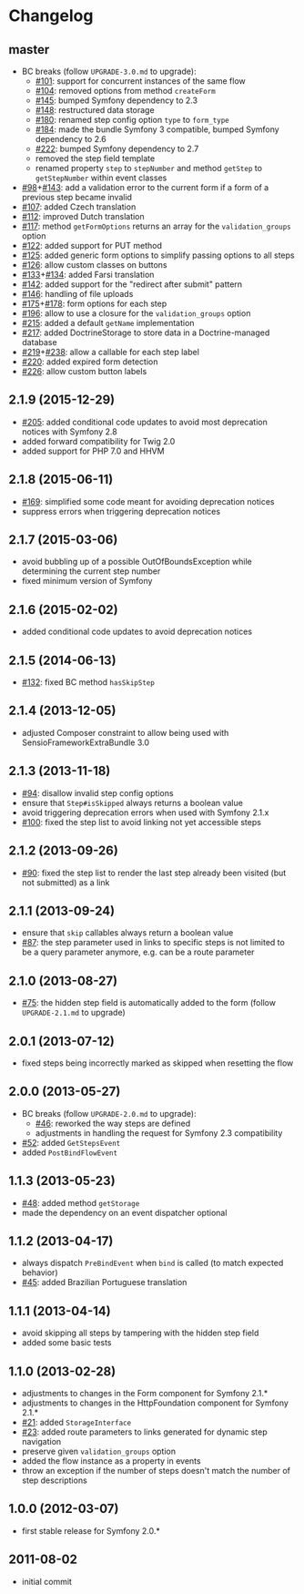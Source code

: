 # Changelog

## master

- BC breaks (follow `UPGRADE-3.0.md` to upgrade):
  - [#101]: support for concurrent instances of the same flow
  - [#104]: removed options from method `createForm`
  - [#145]: bumped Symfony dependency to 2.3
  - [#148]: restructured data storage
  - [#180]: renamed step config option `type` to `form_type`
  - [#184]: made the bundle Symfony 3 compatible, bumped Symfony dependency to 2.6
  - [#222]: bumped Symfony dependency to 2.7
  - removed the step field template
  - renamed property `step` to `stepNumber` and method `getStep` to `getStepNumber` within event classes
- [#98]+[#143]: add a validation error to the current form if a form of a previous step became invalid
- [#107]: added Czech translation
- [#112]: improved Dutch translation
- [#117]: method `getFormOptions` returns an array for the `validation_groups` option
- [#122]: added support for PUT method
- [#125]: added generic form options to simplify passing options to all steps
- [#126]: allow custom classes on buttons
- [#133]+[#134]: added Farsi translation
- [#142]: added support for the "redirect after submit" pattern
- [#146]: handling of file uploads
- [#175]+[#178]: form options for each step
- [#196]: allow to use a closure for the `validation_groups` option
- [#215]: added a default `getName` implementation
- [#217]: added DoctrineStorage to store data in a Doctrine-managed database
- [#219]+[#238]: allow a callable for each step label
- [#220]: added expired form detection
- [#226]: allow custom button labels

[#98]: https://github.com/craue/CraueFormFlowBundle/issues/98
[#101]: https://github.com/craue/CraueFormFlowBundle/issues/101
[#104]: https://github.com/craue/CraueFormFlowBundle/issues/104
[#107]: https://github.com/craue/CraueFormFlowBundle/issues/107
[#112]: https://github.com/craue/CraueFormFlowBundle/issues/112
[#117]: https://github.com/craue/CraueFormFlowBundle/issues/117
[#122]: https://github.com/craue/CraueFormFlowBundle/issues/122
[#125]: https://github.com/craue/CraueFormFlowBundle/issues/125
[#126]: https://github.com/craue/CraueFormFlowBundle/issues/126
[#133]: https://github.com/craue/CraueFormFlowBundle/issues/133
[#134]: https://github.com/craue/CraueFormFlowBundle/issues/134
[#142]: https://github.com/craue/CraueFormFlowBundle/issues/142
[#143]: https://github.com/craue/CraueFormFlowBundle/issues/143
[#145]: https://github.com/craue/CraueFormFlowBundle/issues/145
[#146]: https://github.com/craue/CraueFormFlowBundle/issues/146
[#148]: https://github.com/craue/CraueFormFlowBundle/issues/148
[#175]: https://github.com/craue/CraueFormFlowBundle/issues/175
[#178]: https://github.com/craue/CraueFormFlowBundle/issues/178
[#180]: https://github.com/craue/CraueFormFlowBundle/issues/180
[#184]: https://github.com/craue/CraueFormFlowBundle/issues/184
[#196]: https://github.com/craue/CraueFormFlowBundle/issues/196
[#215]: https://github.com/craue/CraueFormFlowBundle/issues/215
[#217]: https://github.com/craue/CraueFormFlowBundle/issues/217
[#219]: https://github.com/craue/CraueFormFlowBundle/issues/219
[#220]: https://github.com/craue/CraueFormFlowBundle/issues/220
[#222]: https://github.com/craue/CraueFormFlowBundle/issues/222
[#226]: https://github.com/craue/CraueFormFlowBundle/issues/226
[#238]: https://github.com/craue/CraueFormFlowBundle/issues/238

## 2.1.9 (2015-12-29)

- [#205]: added conditional code updates to avoid most deprecation notices with Symfony 2.8
- added forward compatibility for Twig 2.0
- added support for PHP 7.0 and HHVM

[#205]: https://github.com/craue/CraueFormFlowBundle/issues/205

## 2.1.8 (2015-06-11)

- [#169]: simplified some code meant for avoiding deprecation notices
- suppress errors when triggering deprecation notices

[#169]: https://github.com/craue/CraueFormFlowBundle/issues/169

## 2.1.7 (2015-03-06)

- avoid bubbling up of a possible OutOfBoundsException while determining the current step number
- fixed minimum version of Symfony

## 2.1.6 (2015-02-02)

- added conditional code updates to avoid deprecation notices

## 2.1.5 (2014-06-13)

- [#132]: fixed BC method `hasSkipStep`

[#132]: https://github.com/craue/CraueFormFlowBundle/issues/132

## 2.1.4 (2013-12-05)

- adjusted Composer constraint to allow being used with SensioFrameworkExtraBundle 3.0

## 2.1.3 (2013-11-18)

- [#94]: disallow invalid step config options
- ensure that `Step#isSkipped` always returns a boolean value
- avoid triggering deprecation errors when used with Symfony 2.1.x
- [#100]: fixed the step list to avoid linking not yet accessible steps

[#94]: https://github.com/craue/CraueFormFlowBundle/issues/94
[#100]: https://github.com/craue/CraueFormFlowBundle/issues/100

## 2.1.2 (2013-09-26)

- [#90]: fixed the step list to render the last step already been visited (but not submitted) as a link

[#90]: https://github.com/craue/CraueFormFlowBundle/issues/90

## 2.1.1 (2013-09-24)

- ensure that `skip` callables always return a boolean value
- [#87]: the step parameter used in links to specific steps is not limited to be a query parameter anymore, e.g. can be a route parameter

[#87]: https://github.com/craue/CraueFormFlowBundle/issues/87

## 2.1.0 (2013-08-27)

- [#75]: the hidden step field is automatically added to the form (follow `UPGRADE-2.1.md` to upgrade)

[#75]: https://github.com/craue/CraueFormFlowBundle/issues/75

## 2.0.1 (2013-07-12)

- fixed steps being incorrectly marked as skipped when resetting the flow

## 2.0.0 (2013-05-27)

- BC breaks (follow `UPGRADE-2.0.md` to upgrade):
  - [#46]: reworked the way steps are defined
  - adjustments in handling the request for Symfony 2.3 compatibility
- [#52]: added `GetStepsEvent`
- added `PostBindFlowEvent`

[#46]: https://github.com/craue/CraueFormFlowBundle/issues/46
[#52]: https://github.com/craue/CraueFormFlowBundle/issues/52

## 1.1.3 (2013-05-23)

- [#48]: added method `getStorage`
- made the dependency on an event dispatcher optional

[#48]: https://github.com/craue/CraueFormFlowBundle/issues/48

## 1.1.2 (2013-04-17)

- always dispatch `PreBindEvent` when `bind` is called (to match expected behavior)
- [#45]: added Brazilian Portuguese translation

[#45]: https://github.com/craue/CraueFormFlowBundle/issues/45

## 1.1.1 (2013-04-14)

- avoid skipping all steps by tampering with the hidden step field
- added some basic tests

## 1.1.0 (2013-02-28)

- adjustments to changes in the Form component for Symfony 2.1.*
- adjustments to changes in the HttpFoundation component for Symfony 2.1.*
- [#21]: added `StorageInterface`
- [#23]: added route parameters to links generated for dynamic step navigation
- preserve given `validation_groups` option
- added the flow instance as a property in events
- throw an exception if the number of steps doesn't match the number of step descriptions

[#21]: https://github.com/craue/CraueFormFlowBundle/issues/21
[#23]: https://github.com/craue/CraueFormFlowBundle/issues/23

## 1.0.0 (2012-03-07)

- first stable release for Symfony 2.0.*

## 2011-08-02

- initial commit
